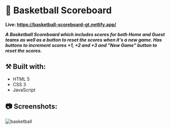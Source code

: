 # 🏀 Basketball Scoreboard
**Live: https://basketball-scoreboard-gt.netlify.app/**

***A Basketball Scoreboard which includes scores for both Home and Guest teams as well as a button to reset the scores when it's a new game. Has buttons to increment scores +1, +2 and +3 and "New Game" button to reset the scores.***

## ⚒️ Built with:
- HTML 5
- CSS 3
- JavaScript

## 📷 Screenshots:

![basketball](https://github.com/user-attachments/assets/284b5e72-d4f5-4627-ba41-1378a3979be9)


